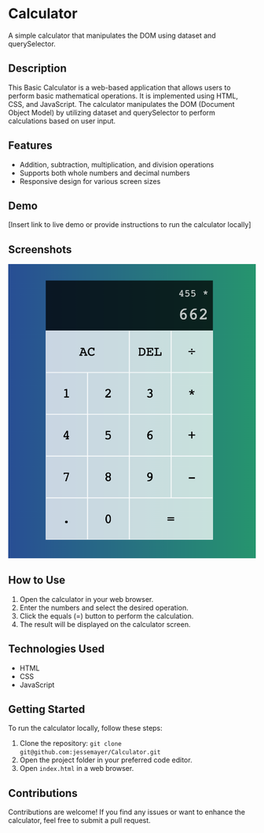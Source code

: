# Calculator

A simple calculator that manipulates the DOM using dataset and querySelector.

## Description

This Basic Calculator is a web-based application that allows users to perform basic mathematical operations. It is implemented using HTML, CSS, and JavaScript. The calculator manipulates the DOM (Document Object Model) by utilizing dataset and querySelector to perform calculations based on user input.

## Features

- Addition, subtraction, multiplication, and division operations
- Supports both whole numbers and decimal numbers
- Responsive design for various screen sizes

## Demo

[Insert link to live demo or provide instructions to run the calculator locally]

## Screenshots

<img src="./Screen Shot .png" />

## How to Use

1. Open the calculator in your web browser.
2. Enter the numbers and select the desired operation.
3. Click the equals (=) button to perform the calculation.
4. The result will be displayed on the calculator screen.

## Technologies Used

- HTML
- CSS
- JavaScript

## Getting Started

To run the calculator locally, follow these steps:

1. Clone the repository: `git clone git@github.com:jessemayer/Calculator.git`
2. Open the project folder in your preferred code editor.
3. Open `index.html` in a web browser.

## Contributions

Contributions are welcome! If you find any issues or want to enhance the calculator, feel free to submit a pull request.


